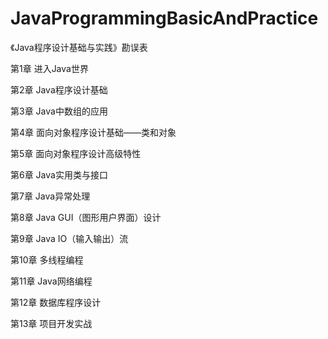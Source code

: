 # JavaProgrammingBasicAndPractice
《Java程序设计基础与实践》勘误表

第1章 进入Java世界

第2章 Java程序设计基础

第3章 Java中数组的应用

第4章 面向对象程序设计基础——类和对象

第5章 面向对象程序设计高级特性

第6章 Java实用类与接口

第7章 Java异常处理

第8章 Java GUI（图形用户界面）设计

第9章 Java IO（输入输出）流

第10章 多线程编程

第11章 Java网络编程

第12章 数据库程序设计

第13章 项目开发实战

